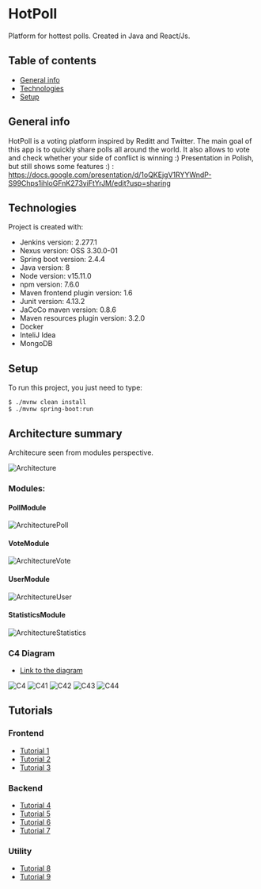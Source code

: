 # HotPoll
Platform for hottest polls. Created in Java and React/Js.
## Table of contents
* [General info](#general-info)
* [Technologies](#technologies)
* [Setup](#setup)

## General info
HotPoll is a voting platform inspired by Reditt and Twitter. The main goal of this app is to quickly share polls all around the world. It also allows to vote and check whether your side of conflict is winning :)
Presentation in Polish, but still shows some features :) : https://docs.google.com/presentation/d/1oQKEjgV1RYYWndP-S99Chps1ihloGFnK273yiFtYrJM/edit?usp=sharing
	
## Technologies
Project is created with:
* Jenkins version: 2.277.1
* Nexus version: OSS 3.30.0-01
* Spring boot version: 2.4.4
* Java version: 8
* Node version: v15.11.0
* npm version: 7.6.0
* Maven frontend plugin version: 1.6
* Junit version: 4.13.2
* JaCoCo maven version: 0.8.6
* Maven resources plugin version: 3.2.0
* Docker
* InteliJ Idea
* MongoDB

	
## Setup
To run this project, you just need to type:

```
$ ./mvnw clean install
$ ./mvnw spring-boot:run
```

## Architecture summary

Architecure seen from modules perspective.

![Architecture](architecture.png)

### Modules:
#### PollModule

![ArchitecturePoll](architecturePoll.png)

#### VoteModule

![ArchitectureVote](architectureVote.png)

#### UserModule

![ArchitectureUser](architectureUser.png)

#### StatisticsModule

![ArchitectureStatistics](architectureStatistics.png)

### C4 Diagram

* [Link to the diagram](https://structurizr.com/workspace/65807)

![C4](structurizr.png)
![C41](structurizr1.png)
![C42](structurizr2.png)
![C43](structurizr3.png)
![C44](structurizr4.png)

## Tutorials
### Frontend
* [Tutorial 1](https://youtu.be/4UZrsTqkcW4)
* [Tutorial 2](https://youtu.be/a_7Z7C_JCyo)
* [Tutorial 3](https://youtu.be/ZmVBCpefQe8)
### Backend
* [Tutorial 4](https://www.youtube.com/watch?v=RZ8A2Jnxgr4&ab_channel=DevinJapan)
* [Tutorial 5](https://www.youtube.com/watch?v=DKlTBBuc32c&t=10491s&ab_channel=freeCodeCamp.org)
* [Tutorial 6](https://www.youtube.com/watch?v=9TX5LOInPIQ&t=155s&ab_channel=ValaxyTechnologies)
* [Tutorial 7](https://www.youtube.com/watch?v=9SGDpanrc8U&ab_channel=Amigoscode)
### Utility
* [Tutorial 8](https://medium.com/@dave_lunny/sane-github-labels-c5d2e6004b63)
* [Tutorial 9](https://herbertograca.com/2019/08/12/documenting-software-architecture/)
